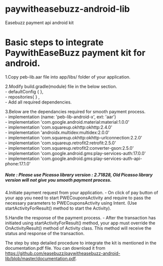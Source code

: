 # paywitheasebuzz-android-lib
Easebuzz payment api android kit

# Basic steps to integrate PaywithEaseBuzz payment kit for android.

 1.Copy peb-lib.aar file into app/libs/ folder of your application.

 2.Modify build.gradle(module) file in the below section.<br/>
                - defaultConfig { },<br/>
                - repositories{ } ,<br/>
                - Add all required dependencies.<br/>
                                         
 3.Below are the dependancies required for smooth payment process.<br/>
                - implementation (name: 'peb-lib-android-x', ext: 'aar') <br/>
                - implementation 'com.google.android.material:material:1.0.0' <br/>
                - implementation 'com.squareup.okhttp:okhttp:2.4.0' <br/>
                - implementation 'androidx.multidex:multidex:2.0.0' <br/>
                - implementation 'com.squareup.okhttp:okhttp-urlconnection:2.2.0' <br/>
                - implementation 'com.squareup.retrofit2:retrofit:2.5.0' <br/>
                - implementation 'com.squareup.retrofit2:converter-gson:2.5.0' <br/>
                - implementation 'com.google.android.gms:play-services-auth:17.0.0' <br/>
                - implementation 'com.google.android.gms:play-services-auth-api-phone:17.1.0' <br/>
                
                
##### Note : Please use Picasso library version : 2.71828, Old Picasso library version will not give you smooth payment process.


4.Initiate payment request from your application.
                 - On click of pay button of your app you need to start PWECouponsActivity  and require to pass 
                  the necessary parameters to PWECouponsActivity using Intent.
                  (Use startActivityForResult()  method to start the Activity).


5.Handle the response of the payment process.
             - After the transaction has initiated using startActivityForResult() method, your app must override the 
                 OnActivityResult() method of Activity class. This method will receive the status and response of 
                 the transaction.




The step by step detailed procedure to integrate the kit is mentioned in the documentation.pdf file. You can download it from 
  https://github.com/easebuzz/paywitheasebuzz-android-lib/blob/master/documentation.pdf.


